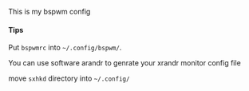 This is my bspwm config

#### Tips

Put `bspwmrc` into `~/.config/bspwm/`.

You can use software arandr to genrate your xrandr monitor config file

move `sxhkd` directory into `~/.config/`
